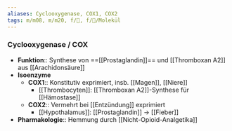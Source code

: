 ```yaml
---
aliases: Cyclooxygenase, COX1, COX2
tags: m/m08, m/m20, f/🧪, f/🧪/Molekül
---
```

### Cyclooxygenase / COX
- **Funktion**:: Synthese von ==[[Prostaglandin]]== und [[Thromboxan A2]] aus [[Arachidonsäure]]
- **Isoenzyme**
	- **COX1**:: Konstitutiv exprimiert, insb. [[Magen]], [[Niere]]
		- [[Thrombocyten]]: [[Thromboxan A2]]-Synthese für [[Hämostase]]
	- **COX2**:: Vermehrt bei [[Entzündung]] exprimiert
		- [[Hypothalamus]]: [[Prostaglandin]] → [[Fieber]]
- **Pharmakologie**:: Hemmung durch [[Nicht-Opioid-Analgetika]]